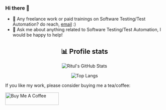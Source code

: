 ### Hi there 👋

- 💼 Any freelance work or paid trainings on Software Testing/Test Automation? do reach, [email](mailto:ritulmishrampvm@gmail.com) :)
- 💬 Ask me about anything related to Software Testing/Test Automation, I would be happy to help!


<div align="center">
  <h2>📊 Profile stats</h2>

![Ritul's GitHub Stats](https://github-readme-stats.vercel.app/api?username=iRitul&show_icons=true&theme=radical)
  
![Top Langs](https://github-readme-stats.vercel.app/api/top-langs/?username=iRitul&hide=scss,css,html&theme=dark&layout=compact)

</div>

If you like my work, please consider buying me a tea/coffee:

<a href="https://www.buymeacoffee.com/ritulmishra" target="_blank" rel="noreferrer nofollow">
<img src="https://cdn.buymeacoffee.com/buttons/default-red.png" alt="Buy Me A Coffee" height="40" width="170" >
</a>
